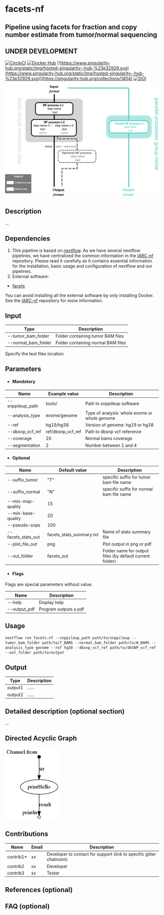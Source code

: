 # facets-nf
## Pipeline using facets for fraction and copy number estimate from tumor/normal sequencing

## UNDER DEVELOPMENT

[![CircleCI](https://circleci.com/gh/IARCbioinfo/template-nf.svg?style=svg)](https://circleci.com/gh/IARCbioinfo/template-nf)
[![Docker Hub](https://img.shields.io/badge/docker-ready-blue.svg)](https://hub.docker.com/r/iarcbioinfo/template-nf/)
[![https://www.singularity-hub.org/static/img/hosted-singularity--hub-%23e32929.svg](https://www.singularity-hub.org/static/img/hosted-singularity--hub-%23e32929.svg)](https://singularity-hub.org/collections/1404)
[![DOI](https://zenodo.org/badge/94193130.svg)](https://zenodo.org/badge/latestdoi/94193130)

![Workflow representation](template-nf.png)

## Description
...

## Dependencies

1. This pipeline is based on [nextflow](https://www.nextflow.io). As we have several nextflow pipelines, we have centralized the common information in the [IARC-nf](https://github.com/IARCbioinfo/IARC-nf) repository. Please read it carefully as it contains essential information for the installation, basic usage and configuration of nextflow and our pipelines.
2. External software:
- [facets](https://github.com/mskcc/facets)

You can avoid installing all the external software by only installing Docker. See the [IARC-nf](https://github.com/IARCbioinfo/IARC-nf) repository for more information.


## Input
  | Type      | Description     |
  |-----------|---------------|
  | --tumor_bam_folder    | Folder containing tumor BAM files |
  | --normal_bam_folder    | Folder containing normal BAM files|
  

  Specify the test files location

## Parameters

  * #### Mandatory
| Name      | Example value | Description     |
|-----------|---------------|-----------------|
| --snppileup_path    |            tools/ | Path to snppileup software 
| --analysis_type    |            exome/genome | Type of analysis: whole exome or whole genome  |
| --ref    |            hg19/hg38 | Version of genome: hg19 or hg38 |
| --dbsnp_vcf_ref    |            ref/dbsnp_vcf_ref | Path to dbsnp vcf reference
| --coverage   |            20 | Normal bams coverage |
| --segmentation    |            2 | Number between 1 and 4 |

  * #### Optional
| Name      | Default value | Description     |
|-----------|---------------|-----------------|
| --suffix_tumor   |            "T" | specific suffix for tumor bam file name |
| --suffix_normal   |            "N" | specific suffix for normal bam file name |
| --min-map-quality   |            15 | 
| --min-base-quality    |            20 | 
| --pseudo-snps   |            100 | 
| --facets_stats_out   |            facets_stats_summary.txt | Name of stats summary file |
| --plot_file_out    |            png | Plot output in png or pdf |
| --out_folder    |            facets_out | Folder name for output files (by default current folder)|

  * #### Flags

Flags are special parameters without value.

| Name      | Description     |
|-----------|-----------------|
| --help    | Display help |
| --output_pdf    |Program outputs a pdf |

## Usage
  ```
  nextflow run facets.nf --snppileup_path path/to/snppileup --tumor_bam_folder path/to/T_BAMS --normal_bam_folder path/to/N_BAMS --analysis_type genome --ref hg38 --dbsnp_vcf_ref path/to/dbSNP_vcf_ref --out_folder path/to/output
  ```

## Output
  | Type      | Description     |
  |-----------|---------------|
  | output1    | ...... |
  | output2    | ...... |


## Detailed description (optional section)
...

## Directed Acyclic Graph
[![DAG](dag.png)](http://htmlpreview.github.io/?https://github.com/IARCbioinfo/template-nf/blob/master/dag.html)

## Contributions

  | Name      | Email | Description     |
  |-----------|---------------|-----------------|
  | contrib1*    |            xx | Developer to contact for support (link to specific gitter chatroom) |
  | contrib2    |            xx | Developer |
  | contrib3    |            xx | Tester |

## References (optional)

## FAQ (optional)

